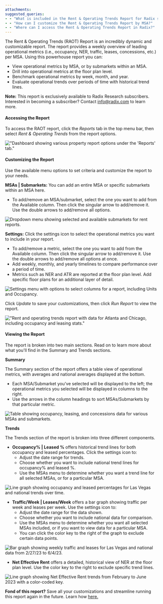 ```yaml
---
attachments: 
suggested_queries:
- - "What is included in the Rent & Operating Trends Report for Radix subscribers?"
- - "How can I customize the Rent & Operating Trends Report by MSA?"
- - "Where can I access the Rent & Operating Trends Report in Radix?"
---
```

The Rent & Operating Trends (RAOT) Report is an incredibly dynamic and customizable report. The report provides a weekly overview of leading operational metrics (i.e., occupancy, NER, traffic, leases, concessions, etc.) per MSA. Using this powerhouse report you can:

* View operational metrics by MSA, or by submarkets within an MSA.
* Drill into operational metrics at the floor plan level.
* Benchmark operational metrics by week, month, and year.
* Evaluate operational trends over periods of time with historical trend lines.

**Note:** This report is exclusively available to Radix Research subscribers. Interested in becoming a subscriber? Contact [info@radix.com](mailto:info@radix.com) to learn more.

#### Accessing the Report

To access the RAOT report, click the *Reports* tab in the top menu bar, then select *Rent & Operating Trends* from the report options.

!["Dashboard showing various property report options under the 'Reports' tab."](attachments/29128062663437.png)

#### Customizing the Report

Use the available menu options to set criteria and customize the report to your needs.

**MSAs | Submarkets:** You can add an entire MSA or specific submarkets within an MSA here.

* To add/remove an MSA/submarket, select the one you want to add from the Available column. Then click the singular arrow to add/remove it. Use the double arrows to add/remove all options.

![Dropdown menu showing selected and available submarkets for rent reports.](attachments/16543966003085.png)

**Settings:** Click the settings icon to select the operational metrics you want to include in your report.

* To add/remove a metric, select the one you want to add from the Available column. Then click the singular arrow to add/remove it. Use the double arrows to add/remove all options at once.
* Add weekly, monthly, and yearly timelines to compare performance over a period of time.
* Metrics such as NER and ATR are reported at the floor plan level. Add specific floor plans for an additional layer of detail.

![Settings menu with options to select columns for a report, including Units and Occupancy.](attachments/16541673065485.png)

Click *Update* to save your customizations, then click *Run Report* to view the report.

!["Rent and operating trends report with data for Atlanta and Chicago, including occupancy and leasing stats."](attachments/16544598437901.png)

#### Viewing the Report

The report is broken into two main sections. Read on to learn more about what you'll find in the Summary and Trends sections.

**Summary**

The Summary section of the report offers a table view of operational metrics, with averages and national averages displayed at the bottom.

* Each MSA/Submarket you've selected will be displayed to the left; the operational metrics you selected will be displayed in columns to the right.
* Use the arrows in the column headings to sort MSAs/Submarkets by that particular metric.

![Table showing occupancy, leasing, and concessions data for various MSAs and submarkets.](attachments/16545105566221.png)

**Trends**

The Trends section of the report is broken into three different components.

* **Occupancy% | Leased %** offers historical trend lines for both occupancy and leased percentages. Click the settings icon to:
  + Adjust the date range for trends.
  + Choose whether you want to include national trend lines for occupancy% and leased %.
  + Use the MSAs menu to determine whether you want a trend line for all selected MSAs, or for a particular MSA.

![Line graph showing occupancy and leased percentages for Las Vegas and national trends over time.](attachments/16545585432333.png)

* **Traffic/Week | Leases/Week** offers a bar graph showing traffic per week and leases per week. Use the settings icon to:
  + Adjust the date range for the data shown.
  + Choose whether you want to include national data for comparison.
  + Use the MSAs menu to determine whether you want all selected MSAs included, or if you want to view data for a particular MSA.
  + You can click the color key to the right of the graph to exclude certain data points.

![Bar graph showing weekly traffic and leases for Las Vegas and national data from 2/27/23 to 6/4/23.](attachments/16545980190861.png)

* **Net Effective Rent** offers a detailed, historical view of NER at the floor plan level. Use the color key to the right to exclude specific trend lines.

![Line graph showing Net Effective Rent trends from February to June 2023 with a color-coded key.](attachments/16546099061261.png)

**Fond of this report?** Save all your customizations and streamline running this report again in the future. Learn how [here.](https://help.radix.com/hc/en-us/articles/15386404011405)